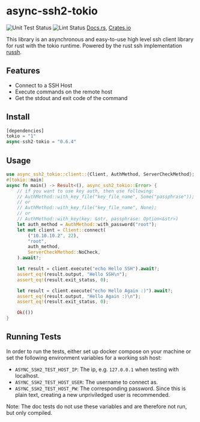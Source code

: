 # async-ssh2-tokio
![Unit Test Status](https://github.com/Miyoshi-Ryota/async-ssh2-tokio/actions/workflows/ci.yml/badge.svg)
![Lint Status](https://github.com/Miyoshi-Ryota/async-ssh2-tokio/actions/workflows/super_lint.yml/badge.svg)
[Docs.rs](https://docs.rs/async-ssh2-tokio/latest/async_ssh2_tokio/),
[Crates.io](https://crates.io/crates/async-ssh2-tokio)

This library is an asynchronous and easy-to-use high level ssh client library
for rust with the tokio runtime. Powered by the rust ssh implementation
[russh](https://github.com/warp-tech/russh).


## Features
* Connect to a SSH Host
* Execute commands on the remote host
* Get the stdout and exit code of the command

## Install
```rust
[dependencies]
tokio = "1"
async-ssh2-tokio = "0.6.4"
```

## Usage
```rust
use async_ssh2_tokio::client::{Client, AuthMethod, ServerCheckMethod};
#[tokio::main]
async fn main() -> Result<(), async_ssh2_tokio::Error> {
    // if you want to use key auth, then use following:
    // AuthMethod::with_key_file("key_file_name", Some("passphrase"));
    // or
    // AuthMethod::with_key_file("key_file_name", None);
    // or
    // AuthMethod::with_key(key: &str, passphrase: Option<&str>)
    let auth_method = AuthMethod::with_password("root");
    let mut client = Client::connect(
        ("10.10.10.2", 22),
        "root",
        auth_method,
        ServerCheckMethod::NoCheck,
    ).await?;

    let result = client.execute("echo Hello SSH").await?;
    assert_eq!(result.output, "Hello SSH\n");
    assert_eq!(result.exit_status, 0);

    let result = client.execute("echo Hello Again :)").await?;
    assert_eq!(result.output, "Hello Again :)\n");
    assert_eq!(result.exit_status, 0);

    Ok(())
}
```

## Running Tests
In order to run the tests, either set up docker compose on your machine
or set the following environment variables for a working ssh host:

* `ASYNC_SSH2_TEST_HOST_IP`: The ip, e.g. `127.0.0.1` when testing with localhost.
* `ASYNC_SSH2_TEST_HOST_USER`: The username to connect as.
* `ASYNC_SSH2_TEST_HOST_PW`: The corresponding password. Since this is plain text, creating a new unpriviledged user is recommended.

Note: The doc tests do not use these variables and are therefore not run, but only compiled.
